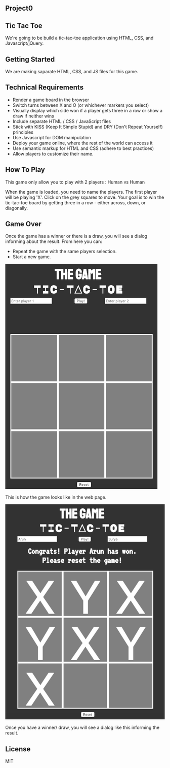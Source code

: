 ## Project0

## Tic Tac Toe

We're going to be build a tic-tac-toe application using HTML, CSS, and Javascript/jQuery. 

## Getting Started
We are making saparate HTML, CSS, and JS files for this game.


## Technical Requirements
* Render a game board in the browser
* Switch turns between X and O (or whichever markers you select)
* Visually display which side won if a player gets three in a row or show a draw if neither wins
* Include separate HTML / CSS / JavaScript files
* Stick with KISS (Keep It Simple Stupid) and DRY (Don't Repeat Yourself) principles
* Use Javascript for DOM manipulation
* Deploy your game online, where the rest of the world can access it
* Use semantic markup for HTML and CSS (adhere to best practices)
* Allow players to customize their name.

## How To Play
This game only allow you to play with 2 players :
Human vs Human

When the game is loaded, you need to name the players. The first player will be playing 'X'.
Click on the grey squares to move.
Your goal is to win the tic-tac-toe board by getting three in a row - either across, down, or diagonally.

## Game Over
Once the game has a winner or there is a draw, you will see a dialog informing about the result. From here you can:

* Repeat the game with the same players selection.
* Start a new game.


![alt text](screenshots/game_layout1.png "screenshot 1")



This is how the game looks like in the web page.



![alt text](screenshots/game_layout2.png "screenshot 2")




Once you have a winner/ draw, you will see a dialog like this informing the result.



## License
MIT

